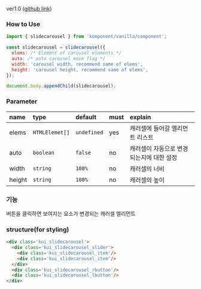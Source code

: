 ver1.0 ([github link](https://github.com/Komponent1/Komponent/tree/master/Vanilla/app/srcs/components/slidecarousel))

### How to Use

~~~javascript
import { slidecarousel } from 'komponent/vanilla/component';

const slidecarousel = slidecarousel({ 
  elems: /* Element of carousel elements */
  auto: /* auto carousel move flag */
  width: 'carousel width, recommend same of elems',
  height: 'carousel height, recommend same of elems',
});

document.body.appendChild(slidecarousel);
~~~

### Parameter

|name|type|default|must|explain|
|:---|:---|:---|:---|:---|
|elems|`HTMLElemet[]`|`undefined`|yes|캐러셀에 들어갈 엘리먼트 리스트|
|auto|`boolean`|`false`|no|캐러셀이 자동으로 변경되는지에 대한 설정|
|width|`string`|`100%`|no|캐러셀의 너비|
|height|`string`|`100%`|no|캐러셀의 높이|

### 기능
버튼을 클릭하면 보여지는 요소가 변경되는 캐러셀 엘리먼트

### structure(for styling)
```html
<div class='kui_slidecarousel'>
  <div class='kui_slidecarousel_slider'>
    <div class='kui_slidecarousel_item'/>
    <div class='kui_slidecarousel_item'/>
  </div>
  <div class='kui_slidecarousel_rbutton'/>
  <div class='kui_slidecarousel_lbutton'/>
</div>

```

